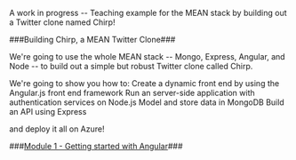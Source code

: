 A work in progress -- Teaching example for the MEAN stack by building out a Twitter clone named Chirp!

###Building Chirp, a MEAN Twitter Clone###

We're going to use the whole MEAN stack -- Mongo, Express, Angular, and Node -- to build out a simple but robust Twitter clone called Chirp. 

We're going to show you how to:
Create a dynamic front end by using the Angular.js front end framework
Run an server-side application with authentication services on Node.js
Model and store data in MongoDB
Build an API using Express

and deploy it all on Azure!

###[Module 1 - Getting started with Angular](https://github.com/hwz/chirp/tree/master/angular-only)###